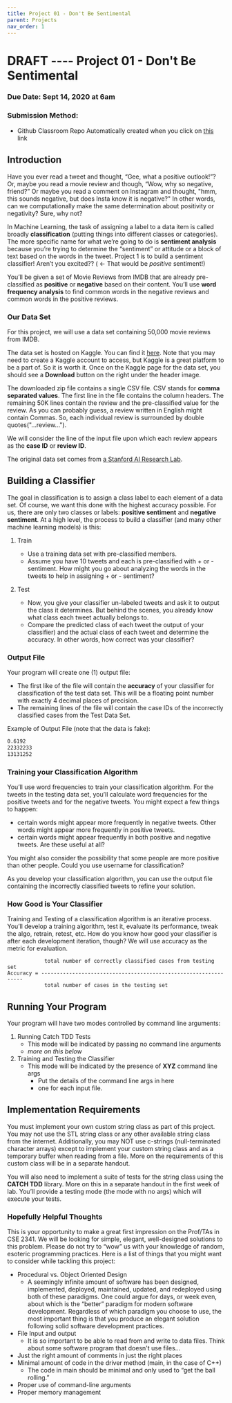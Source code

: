 ```yaml
---
title: Project 01 - Don't Be Sentimental
parent: Projects
nav_order: 1
---
```


# DRAFT ---- Project 01 - Don't Be Sentimental

### Due Date:  Sept 14, 2020 at 6am 
### Submission Method: 
- Github Classroom Repo Automatically created when you click on [this]() link

## Introduction

Have you ever read a tweet and thought, “Gee, what a positive outlook!”?  Or, maybe you read a movie review and though, “Wow, why so negative, friend?”  Or maybe you read a comment on Instagram and thought, "hmm, this sounds negative, but does Insta know it is negative?"  In other words, can we computationally make the same determination about positivity or negativity? Sure, why not?

In Machine Learning, the task of assigning a label to a data item is called broadly **classification** (putting things into different classes or categories).  The more specific name for what we’re going to do is **sentiment analysis** because you’re trying to determine the “sentiment” or attitude or a block of text based on the words in the tweet.  Project 1 is to build a sentiment classifier! Aren’t you excited??  ( ← That would be _positive_ sentiment!)

You’ll be given a set of Movie Reviews from IMDB that are already pre-classified as **positive** or **negative** based on their content.  You’ll use **word frequency analysis** to find common words in the negative reviews and common words in the positive reviews. 

### Our Data Set

For this project, we will use a data set containing 50,000 movie reviews from IMDB.  

The data set is hosted on Kaggle.  You can find it [here](https://www.kaggle.com/lakshmi25npathi/imdb-dataset-of-50k-movie-reviews).  Note that you may need to create a Kaggle account to access, but Kaggle is a great platform to be a part of.  So it is worth it.  Once on the Kaggle page for the data set, you should see a **Download** button on the right under the header image.  

The downloaded zip file contains a single CSV file. CSV stands for **comma separated values**.  The first line in the file contains the column headers.  The remaining 50K lines contain the review and the pre-classified value for the review.  As you can probably guess, a review written in English might contain Commas.  So, each individual review is surrounded by double quotes("...review...").  

We will consider the line of the input file upon which each review appears as the **case ID** or **review ID**. 

The original data set comes from [a Stanford AI Research Lab](http://ai.stanford.edu/~amaas/data/sentiment/).  


## Building a Classifier 

The goal in classification is to assign a class label to each element of a data set.  Of course, we want this done with the highest accuracy possible.  For us, there are only two classes or labels: **positive sentiment** and **negative sentiment**.  At a high level, the process to build a classifier (and many other machine learning models) is this:

1. Train
   - Use a training data set with pre-classified members. 
   - Assume you have 10 tweets and each is pre-classified with + or - sentiment.  How might you go about analyzing the words in the tweets to help in assigning + or - sentiment? 

2. Test 
    - Now, you give your classifier un-labeled tweets and ask it to output the class it determines.  But behind the scenes, you already know what class each tweet actually belongs to.  
    - Compare the predicted class of each tweet the output of your classifier) and the actual class of each tweet and determine the accuracy.  In other words, how correct was your classifier?    


### Output File

Your program will create one (1) output file:
- The first like of the file will contain the **accuracy** of your classifier for classification of the test data set.  This will be a floating point number with exactly 4 decimal places of precision.
- The remaining lines of the file will contain the case IDs of the incorrectly classified cases from the Test Data Set. 

Example of Output File (note that the data is fake):

```txt
0.6192
22332233
13131252
```

### Training your Classification Algorithm 

You’ll use word frequencies to train your classification algorithm.  For the tweets in the testing data set, you’ll calculate word frequencies for the positive tweets and for the negative tweets. You might expect a few things to happen:
- certain words might appear more frequently in negative tweets.  Other words might appear more frequently in positive tweets. 
- certain words might appear frequently in both positive and negative tweets.  Are these useful at all? 

You might also consider the possibility that some people are more positive than other people.  Could you use username for classification? 

As you develop your classification algorithm, you can use the output file containing the incorrectly classified tweets to refine your solution. 

### How Good is Your Classifier

Training and Testing of a classification algorithm is an iterative process.  You’ll develop a training algorithm, test it, evaluate its performance, tweak the algo, retrain, retest, etc.  How do you know how good your classifier is after each development iteration, though?  We will use accuracy as the metric for evaluation. 

```text
            total number of correctly classified cases from testing set
Accuracy = ----------------------------------------------------------------
            total number of cases in the testing set
```
## Running Your Program

Your program will have two modes controlled by command line arguments:
1.  Running Catch TDD Tests
    - This mode will be indicated by passing no command line arguments
    - _more on this below_
2. Training and Testing the Classifier
    - This mode will be indicated by the presence of **XYZ** command line args
        - Put the details of the command line args in here
        - one for each input file. 

## Implementation Requirements

You must implement your own custom string class as part of this project.  You may not use the STL string class or any other available string class from the internet.  Additionally, you may NOT use c-strings (null-terminated character arrays) except to implement your custom string class and as a temporary buffer when reading from a file.  More on the requirements of this custom class will be in a separate handout.  

You will also need to implement a suite of tests for the string class using the **CATCH TDD** library.  More on this in a separate handout in the first week of lab. You’ll provide a testing mode (the mode with no args) which will execute your tests. 

### Hopefully Helpful Thoughts

This is your opportunity to make a great first impression on the Prof/TAs in CSE 2341. We will be looking for simple, elegant, well-designed solutions to this problem. Please do not try to “wow” us with your knowledge of random, esoteric programming practices. Here is a list of things that you might want to consider while tackling this project:
- Procedural vs. Object Oriented Design
    - A seemingly infinite amount of software has been designed, implemented, deployed, maintained, updated, and redeployed using both of these paradigms. One could argue for days, or week even, about which is the “better” paradigm for modern software development. Regardless of which paradigm you choose to use, the most important thing is that you produce an elegant solution following solid software development practices. 
- File Input and output
    - It is so important to be able to read from and write to data files. Think about some software program that doesn't use files... 
- Just the right amount of comments in just the right places
- Minimal amount of code in the driver method (main, in the case of C++)
  - The code in main should be minimal and only used to “get the ball rolling.”
- Proper use of command-line arguments
- Proper memory management
